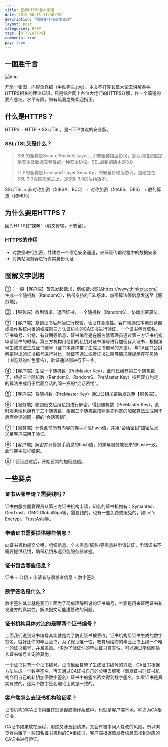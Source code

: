 ```yaml
---
title: 图解HTTPS基本原理
date: 2019-08-15 11:36:08
description: "图解HTTPS基本原理"
layout: post
categories: HTTP
tags: [HTTP,HTTPS]
comments: true
pay: true
---
```

## 一图胜千言

![img](https://thinktxt.static.lxyour.com/article/diagrammatize_https_theory.jpg)

开局一张图，内容全靠编（手动狗头.jpg）。本文不打算长篇大论去讲解各种HTTPS相关的理论知识，只是综合网上各位大佬们的HTTPS详解，作一个简短的要点总结。水平有限，如有疏漏之处欢迎指正。

## 什么是HTTPS？

HTTPS = HTTP + SSL/TSL，是HTTP协议的安全版。

### SSL/TSL又是什么？

> SSL的全称是Secure Sockets Layer，即安全套接层协议，是为网络通信提供安全及数据完整性的一种安全协议。SSL最新的版本是3.0。
>
> TLS的全称是Transport Layer Security，即安全传输层协议，是建立在SSL 3.0协议规范之上，是SSL 3.0的后续版本。

SSL/TSL = 非对称加密（如RSA、ECC） +  对称加密（如AES、DES） +  散列算法（如MD5）

## 为什么要用HTTPS？

因为HTTP在“裸奔”（明文传输，不安全）。

### HTTPS的作用

- 对数据进行加密，并建立一个信息安全通道，来保证传输过程中的数据安全
- 对网站服务器进行真实身份认证

## 图解文字说明

①：一般【客户端】首先发起请求，例如请求网站https://www.thinktxt.com/, 生成一个随机数（RandomC），携带支持的TSL版本、加密算法等信息发送至【服务端】。

②：【服务端】收到请求，返回证书、一个随机数（RandomS）、协商加密算法。

③：【客户端】拿到证书后开始进行校验，验证其合法性。客户端通过本地浏览器或操作系统内置的权威第三方认证机构的CA证书进行验证，一个证书包含域名、证书编号、公钥、有效期等信息，证书编号是在服务器管理员通过第三方证书机构申请证书的时候，第三方机构用他们的私钥对证书编号进行加密存入证书，根据编号生成方法生成证书编号（证书本身携带了生成证书编号的方法），与CA证书公钥解密得出的证书编号进行对比，验证不通过或者证书过期等情况就提示存在风险（浏览器的红色警告），验证通过则进行下一步。

④：【客户端】生成一个随机数（PreMaster Key），此时已经有第三个随机数了，根据三个随机数（RandomC、RandomS、PreMaster Key）按照双方约定的算法生成用于后面会话的同一把的“会话密钥”。

⑤：【客户端】将随机数（PreMaster Key）通过公钥加密后发送至【服务端】。

⑥：【服务端】收到密文后用私钥进行解密，得到随机数（PreMaster Key），此时服务端也拥有了三个随机数，根据三个随机数按照事先约定的加密算法生成用于后面会话的同一把的“会话密钥”。

⑦：【服务端】计算此前所有内容的握手消息hash值，并用“会话密钥”加密后发送至客户端用于验证。

⑧：【客户端】解密并计算握手消息的hash值，如果与服务端发来的hash一致，此时握手过程结束。

⑨：验证通过后，开始正常的加密通信。

## 一些要点

### 证书从哪申请？需要钱吗？

证书由服务器管理员从第三方证书机构申请，知名的证书机构有：Symantec、GeoTrust、GMO GlobalSign等，需要钱的，也有一些免费或限免的，如Let's Encrypt、TrustAsia等。

### 申请证书需要提供哪些信息？

向证书机构提交公钥、组织信息、个人信息(域名)等信息并申请认证，申请证书不需要提供私钥，确保私钥永远只能服务器掌握。

### 证书包含哪些信息？

证书 = 公钥 + 申请者与颁发者信息 + 数字签名

### 数字签名是什么？

数字签名其实就是我们上面为了简单理解所说的证书编号，主要是用来证明证书和发送方的真实性，解决报文可能遭篡改的问题。

### 证书机构具体对比的是哪两个证书编号？

上面我们说到证书编号其实就是为了防止证书被篡改，证书机构给证书生成的数字签名。就好比你的毕业证书，为了保证唯一性，教育局给你的毕业证书上编一个唯一的证书编号，并且盖章。HR为了验证你的毕业证书真实性，可以通过学信网输入证书编号查询验真伪。

一个证书只有一个证书编号。证书里面自带了生成证书编号的方法，CA证书根据方法生成一个数字签名，再去通过CA证书自己的公钥去解密（颁发证书时证书机构会用自己的私钥加密数字签名）证书中的签名密文得到数字签名，如果证书是真实有效的，这两个数字签名理论上就是一致的。

### 客户端怎么去证书机构验证呢？

证书机构的CA证书内置在浏览器或操作系统中，也就是客户端本地，称之为CA根证书。

CA证书如果放在远程，那这又涉及到请求，又会有被中间人篡改的风险，所以浏览器内置了一些知名证书机构的CA根证书，客户端根据颁发者信息去找到对应的CA证书进行验证。

